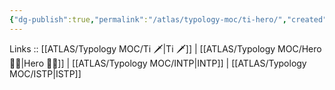 ```yaml
---
{"dg-publish":true,"permalink":"/atlas/typology-moc/ti-hero/","created":"2023-01-05T12:03:32.800+01:00","updated":"2023-02-26T16:48:19.714+01:00"}
---
```


Links :: [[ATLAS/Typology MOC/Ti 🗡️\|Ti 🗡️]] | [[ATLAS/Typology MOC/Hero 🦸‍♂️\|Hero 🦸‍♂️]] | [[ATLAS/Typology MOC/INTP\|INTP]] | [[ATLAS/Typology MOC/ISTP\|ISTP]]